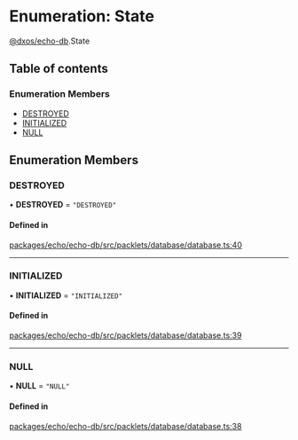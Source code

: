 # Enumeration: State

[@dxos/echo-db](../modules/dxos_echo_db.md).State

## Table of contents

### Enumeration Members

- [DESTROYED](dxos_echo_db.State.md#destroyed)
- [INITIALIZED](dxos_echo_db.State.md#initialized)
- [NULL](dxos_echo_db.State.md#null)

## Enumeration Members

### DESTROYED

• **DESTROYED** = ``"DESTROYED"``

#### Defined in

[packages/echo/echo-db/src/packlets/database/database.ts:40](https://github.com/dxos/dxos/blob/e3b936721/packages/echo/echo-db/src/packlets/database/database.ts#L40)

___

### INITIALIZED

• **INITIALIZED** = ``"INITIALIZED"``

#### Defined in

[packages/echo/echo-db/src/packlets/database/database.ts:39](https://github.com/dxos/dxos/blob/e3b936721/packages/echo/echo-db/src/packlets/database/database.ts#L39)

___

### NULL

• **NULL** = ``"NULL"``

#### Defined in

[packages/echo/echo-db/src/packlets/database/database.ts:38](https://github.com/dxos/dxos/blob/e3b936721/packages/echo/echo-db/src/packlets/database/database.ts#L38)
